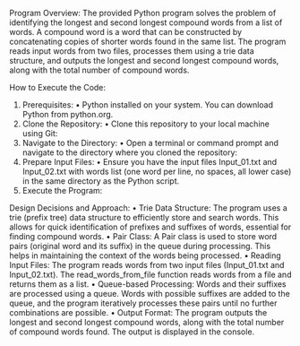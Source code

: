 Program Overview:
The provided Python program solves the problem of identifying the longest and second longest compound words from a list of words. 
A compound word is a word that can be constructed by concatenating copies of shorter words found in the same list. 
The program reads input words from two files, processes them using a trie data structure, and outputs the longest and second longest compound words,
along with the total number of compound words.


How to Execute the Code:
1.	Prerequisites:
•	Python installed on your system. You can download Python from python.org.
2.	Clone the Repository:
•	Clone this repository to your local machine using Git:
3.	Navigate to the Directory:
•	Open a terminal or command prompt and navigate to the directory where you cloned the repository:
4.	Prepare Input Files:
•	Ensure you have the input files Input_01.txt and Input_02.txt with words list (one word per line, no spaces, all lower case)
        in the same directory as the Python script.
6.	Execute the Program:

 
Design Decisions and Approach:
•	Trie Data Structure:
	The program uses a trie (prefix tree) data structure to efficiently store and search words.
        This allows for quick identification of prefixes and suffixes of words, essential for finding compound words.
•	Pair Class:
	A Pair class is used to store word pairs (original word and its suffix) in the queue during processing.
        This helps in maintaining the context of the words being processed.
•	Reading Input Files:
	The program reads words from two input files (Input_01.txt and Input_02.txt).
        The read_words_from_file function reads words from a file and returns them as a list.
•	Queue-based Processing:
	Words and their suffixes are processed using a queue. Words with possible suffixes are added to the queue, and the program iteratively
        processes these pairs until no further combinations are possible.
 •      Output Format:
	The program outputs the longest and second longest compound words, along with the total number of compound words found.
        The output is displayed in the console.

